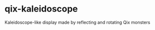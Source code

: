 qix-kaleidoscope
================

Kaleidoscope-like display made by reflecting and rotating Qix monsters